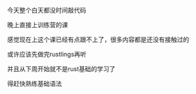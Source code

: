 今天整个白天都没时间敲代码

晚上直接上训练营的课

感觉现在上这个课已经有点跟不上了，很多内容都是还没有接触过的

或许应该先做完rustlings再听

并且从下周开始就不是rust基础的学习了

得赶快熟练基础语法
